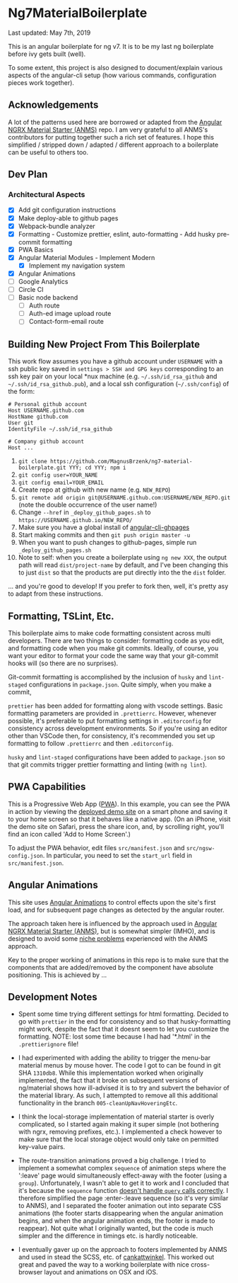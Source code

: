 # Ng7MaterialBoilerplate

Last updated: May 7th, 2019

This is an angular boilerplate for ng v7. It is to be my last ng boilerplate before ivy gets built (well).

To some extent, this project is also designed to document/explain various aspects of the angular-cli setup (how various commands, configuration pieces work together).

## Acknowledgements

A lot of the patterns used here are borrowed or adapted from the [Angular NGRX Material Starter (ANMS)](https://tomastrajan.github.io/angular-ngrx-material-starter#/about) repo. I am very grateful to all ANMS's contributors for putting together such a rich set of features. I hope this simplified / stripped down / adapted / different approach to a boilerplate can be useful to others too.

## Dev Plan

### Architectural Aspects

- [x] Add git configuration instructions
- [x] Make deploy-able to github pages
- [x] Webpack-bundle analyzer
- [x] Formatting - Customize prettier, eslint, auto-formatting - Add husky pre-commit formatting
- [x] PWA Basics
- [x] Angular Material Modules - Implement Modern
  - [x] Implement my navigation system
- [x] Angular Animations
- [ ] Google Analytics
- [ ] Circle CI
- [ ] Basic node backend
  - [ ] Auth route
  - [ ] Auth-ed image upload route
  - [ ] Contact-form-email route

## Building New Project From This Boilerplate

This work flow assumes you have a github account under `USERNAME` with a ssh public key saved in `settings > SSH and GPG keys` corresponding to an ssh key pair on your local \*nux machine (e.g. `~/.ssh/id_rsa_github` and `~/.ssh/id_rsa_github.pub`), and a local ssh configuration (`~/.ssh/config`) of the form:

```
# Personal github account
Host USERNAME.github.com
HostName github.com
User git
IdentityFile ~/.ssh/id_rsa_github

# Company github account
Host ...
```

1. `git clone https://github.com/MagnusBrzenk/ng7-material-boilerplate.git YYY; cd YYY; npm i`
2. `git config user=YOUR_NAME`
3. `git config email=YOUR_EMAIL`
4. Create repo at github with new name (e.g. `NEW_REPO`)
5. `git remote add origin git@USERNAME.github.com:USERNAME/NEW_REPO.git` (note the double occurrence of the user name!)
6. Change `--href` in `_deploy_github_pages.sh` to `https://USERNAME.github.io/NEW_REPO/`
7. Make sure you have a global install of [angular-cli-ghpages](https://www.npmjs.com/package/angular-cli-ghpages)
8. Start making commits and then `git push origin master -u`
9. When you want to push changes to github-pages, simple run `_deploy_github_pages.sh`
10. Note to self: when you create a boilerplate using `ng new XXX`, the output path will read `dist/project-name` by default, and I've been changing this to just `dist` so that the products are put directly into the the `dist` folder.

... and you're good to develop! If you prefer to fork then, well, it's pretty asy to adapt from these instructions.

## Formatting, TSLint, Etc.

This boilerplate aims to make code formatting consistent across multi developers. There are two things to consider: formatting code as you edit, and formatting code when you make git commits. Ideally, of course, you want your editor to format your code the same way that your git-commit hooks will (so there are no surprises).

Git-commit formatting is accomplished by the inclusion of `husky` and `lint-staged` configurations in `package.json`. Quite simply, when you make a commit,

`prettier` has been added for formatting along with vscode settings. Basic formatting parameters are provided in `.prettierrc`. However, whenever possible, it's preferable to put formatting settings in `.editorconfig` for consistency across development environments. So if you're using an editor other than VSCode then, for consistency, it's recommended you set up formatting to follow `.prettierrc` and then `.editorconfig`.

`husky` and `lint-staged` configurations have been added to `package.json` so that git commits trigger prettier formatting and linting (with `ng lint`).

## PWA Capabilities

This is a Progressive Web App ([PWA](https://en.wikipedia.org/wiki/Progressive_web_applications)). In this example, you can see the PWA in action by viewing the [deployed demo site]() on a smart phone and saving it to your home screen so that it behaves like a native app. (On an iPhone, visit the demo site on Safari, press the share icon, and, by scrolling right, you'll find an icon called 'Add to Home Screen'.)

To adjust the PWA behavior, edit files `src/manifest.json` and `src/ngsw-config.json`. In particular, you need to set the `start_url` field in `src/manifest.json`.

## Angular Animations

This site uses [Angular Animations](https://angular.io/guide/animations) to control effects upon the site's first load, and for subsequent page changes as detected by the angular router.

The approach taken here is influenced by the approach used in [Angular NGRX Material Starter (ANMS)](https://tomastrajan.github.io/angular-ngrx-material-starter#/about), but is somewhat simpler (IMHO), and is designed to avoid some [niche problems](https://github.com/tomastrajan/angular-ngrx-material-starter/issues/451) experienced with the ANMS approach.

Key to the proper working of animations in this repo is to make sure that the components that are added/removed by the component have absolute positioning. This is achieved by ...

## Development Notes

- Spent some time trying different settings for html formatting. Decided to go with `prettier` in the end for consistency and so that husky-formatting might work, despite the fact that it doesnt seem to let you customize the formatting. NOTE: lost some time because I had had '\*.html' in the `.prettierignore` file!

- I had experimented with adding the ability to trigger the menu-bar material menus by mouse hover. The code I got to can be found in git SHA `1310db8`. While this implementation worked when originally implemented, the fact that it broke on subsequent versions of ng/material shows how ill-advised it is to try and subvert the behavior of the material library. As such, I attempted to remove all this additional functionality in the branch `005-cleanUpNavHoveringEtc`.

- I think the local-storage implementation of material starter is overly complicated, so I started again making it super simple (not bothering with ngrx, removing prefixes, etc.). I implemented a check however to make sure that the local storage object would only take on permitted key-value pairs.

- The route-transition animations proved a big challenge. I tried to implement a somewhat complex `sequence` of animation steps where the ':leave' page would simultaneously effect-away with the footer (using a `group`). Unfortunately, I wasn't able to get it to work and I concluded that it's because the `sequence` function [doesn't handle `query` calls correctly](https://github.com/angular/angular/issues/30361). I therefore simplified the page :enter-:leave sequence (so it's very similar to ANMS), and I separated the footer animation out into separate CSS animations (the footer starts disappearing when the angular animation begins, and when the angular animation ends, the footer is made to reappear). Not quite what I originally wanted, but the code is much simpler and the difference in timings etc. is hardly noticeable.

- I eventually gaver up on the approach to footers implemented by ANMS and used in stead the SCSS, etc. of [cankattwinkel](https://cankattwinkel.github.io/material-2-sticky-footer-mat-sidenav/demo-app/three). This worked out great and paved the way to a working boilerplate with nice cross-browser layout and animations on OSX and iOS.
